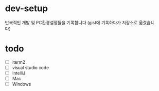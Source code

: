 # dev-setup
반복적인 개발 및 PC환경설정들을 기록합니다 (gist에 기록하다가 저장소로 옮겼습니다)

# todo
- [ ] iterm2
- [ ] visual studio code
- [ ] IntelliJ
- [ ] Mac
- [ ] Windows
